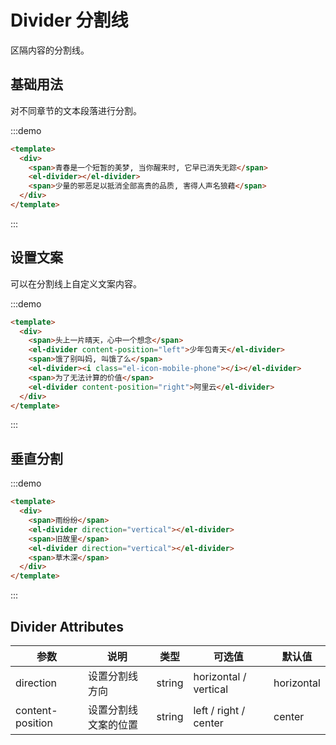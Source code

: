 # Divider 分割线

区隔内容的分割线。

## 基础用法

对不同章节的文本段落进行分割。

:::demo
```html
<template>
  <div>
    <span>青春是一个短暂的美梦, 当你醒来时, 它早已消失无踪</span>
    <el-divider></el-divider>
    <span>少量的邪恶足以抵消全部高贵的品质, 害得人声名狼藉</span>
  </div>
</template>
```
:::

## 设置文案

可以在分割线上自定义文案内容。


:::demo
```html
<template>
  <div>
    <span>头上一片晴天，心中一个想念</span>
    <el-divider content-position="left">少年包青天</el-divider>
    <span>饿了别叫妈, 叫饿了么</span>
    <el-divider><i class="el-icon-mobile-phone"></i></el-divider>
    <span>为了无法计算的价值</span>
    <el-divider content-position="right">阿里云</el-divider>
  </div>
</template>
```
:::

## 垂直分割

:::demo
```html
<template>
  <div>
    <span>雨纷纷</span>
    <el-divider direction="vertical"></el-divider>
    <span>旧故里</span>
    <el-divider direction="vertical"></el-divider>
    <span>草木深</span>
  </div>
</template>
```
:::

## Divider Attributes
| 参数          | 说明            | 类型            | 可选值                 | 默认值   |
|-------------  |---------------- |---------------- |---------------------- |-------- |
| direction      | 设置分割线方向  | string  |            horizontal / vertical          |    horizontal     |
| content-position      | 设置分割线文案的位置 | string  |  left / right / center  |  center |